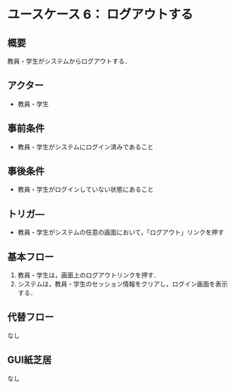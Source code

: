 # ユースケース 6： ログアウトする

## 概要
教員・学生がシステムからログアウトする．

## アクター
- 教員・学生

## 事前条件
- 教員・学生がシステムにログイン済みであること

## 事後条件
- 教員・学生がログインしていない状態にあること

## トリガ―
- 教員・学生がシステムの任意の画面において，「ログアウト」リンクを押す

## 基本フロー
1. 教員・学生は，画面上のログアウトリンクを押す．
2. システムは，教員・学生のセッション情報をクリアし，ログイン画面を表示する．

## 代替フロー

なし

## GUI紙芝居

なし